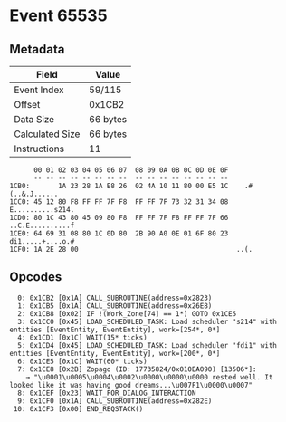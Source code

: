 # Event 65535

## Metadata

| Field           | Value    |
|-----------------|----------|
| Event Index     | 59/115   |
| Offset          | 0x1CB2   |
| Data Size       | 66 bytes |
| Calculated Size | 66 bytes |
| Instructions    | 11       |

```
      00 01 02 03 04 05 06 07  08 09 0A 0B 0C 0D 0E 0F
      -- -- -- -- -- -- -- --  -- -- -- -- -- -- -- --
1CB0:       1A 23 28 1A E8 26  02 4A 10 11 80 00 E5 1C    .#(..&.J......
1CC0: 45 12 80 F8 FF FF 7F F8  FF FF 7F 73 32 31 34 08  E..........s214.
1CD0: 80 1C 43 80 45 09 80 F8  FF FF 7F F8 FF FF 7F 66  ..C.E..........f
1CE0: 64 69 31 08 80 1C 0D 80  2B 90 A0 0E 01 6F 80 23  di1.....+....o.#
1CF0: 1A 2E 28 00                                       ..(.            
```

## Opcodes

```
  0: 0x1CB2 [0x1A] CALL_SUBROUTINE(address=0x2823)
  1: 0x1CB5 [0x1A] CALL_SUBROUTINE(address=0x26E8)
  2: 0x1CB8 [0x02] IF !(Work_Zone[74] == 1*) GOTO 0x1CE5
  3: 0x1CC0 [0x45] LOAD_SCHEDULED_TASK: Load scheduler "s214" with entities [EventEntity, EventEntity], work=[254*, 0*]
  4: 0x1CD1 [0x1C] WAIT(15* ticks)
  5: 0x1CD4 [0x45] LOAD_SCHEDULED_TASK: Load scheduler "fdi1" with entities [EventEntity, EventEntity], work=[200*, 0*]
  6: 0x1CE5 [0x1C] WAIT(60* ticks)
  7: 0x1CE8 [0x2B] Zopago (ID: 17735824/0x010EA090) [13506*]:
    → "\u0001\u0005\u0004\u0002\u0000\u0000\u0000 rested well. It looked like it was having good dreams...\u007F1\u0000\u0007"
  8: 0x1CEF [0x23] WAIT_FOR_DIALOG_INTERACTION
  9: 0x1CF0 [0x1A] CALL_SUBROUTINE(address=0x282E)
 10: 0x1CF3 [0x00] END_REQSTACK()
```
